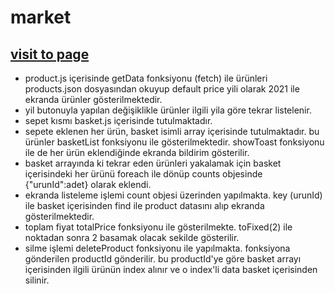 # market
## [visit to page](https://volkankaraali.github.io/market)

* product.js içerisinde getData fonksiyonu (fetch) ile ürünleri products.json dosyasından okuyup default price yili olarak 2021 ile ekranda ürünler gösterilmektedir. 
* yil butonuyla yapılan değişiklikle ürünler ilgili yila göre tekrar listelenir. 
* sepet kısmı basket.js içerisinde tutulmaktadır.
* sepete eklenen her ürün, basket isimli array içerisinde tutulmaktadır. bu ürünler basketList fonksiyonu ile gösterilmektedir. showToast fonksiyonu ile de her ürün eklendiğinde ekranda bildirim gösterilir.
* basket arrayında ki tekrar eden ürünleri yakalamak için basket içerisindeki her ürünü foreach ile dönüp counts objesinde {"urunId":adet} olarak eklendi.
* ekranda listeleme işlemi count objesi üzerinden yapılmakta. key (urunId) ile basket içerisinden find ile product datasını alıp ekranda gösterilmektedir.
* toplam fiyat totalPrice fonksiyonu ile gösterilmekte. toFixed(2) ile noktadan sonra 2 basamak olacak sekilde gösterilir.
* silme işlemi deleteProduct fonksiyonu ile yapılmakta. fonksiyona gönderilen productId gönderilir. bu productId'ye göre basket arrayı içerisinden ilgili ürünün index alınır ve o index'li data basket içerisinden silinir.
